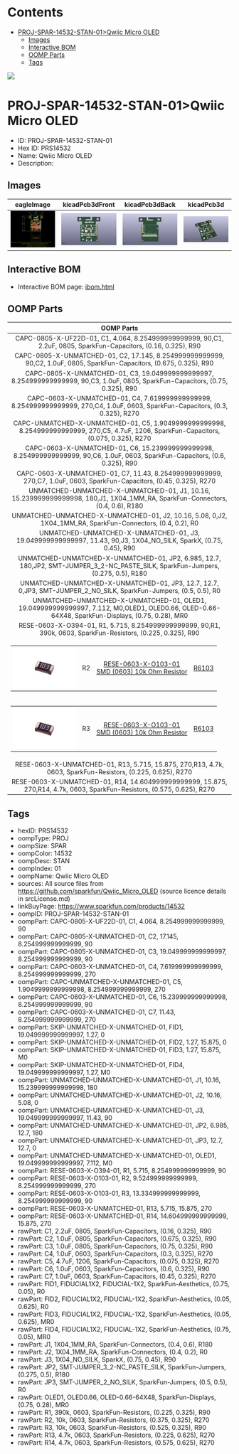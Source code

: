 



Contents
========

* [PROJ-SPAR-14532-STAN-01>Qwiic Micro OLED](#proj-spar-14532-stan-01qwiic-micro-oled)
	* [Images](#images)
	* [Interactive BOM](#interactive-bom)
	* [OOMP Parts](#oomp-parts)
	* [Tags](#tags)
  
![][im]
# PROJ-SPAR-14532-STAN-01>Qwiic Micro OLED

- ID: PROJ-SPAR-14532-STAN-01
- Hex ID: PRS14532
- Name: Qwiic Micro OLED
- Description: 

## Images
  
  

|eagleImage|kicadPcb3dFront|kicadPcb3dBack|kicadPcb3d|
| :---: | :---: | :---: | :---: |
|[![eagleImage](eagleImage_140.png)](eagleImage_600.png)|[![kicadPcb3dFront](kicadPcb3dFront_140.png)](kicadPcb3dFront_600.png)|[![kicadPcb3dBack](kicadPcb3dBack_140.png)](kicadPcb3dBack_600.png)|[![kicadPcb3d](kicadPcb3d_140.png)](kicadPcb3d_600.png)|

## Interactive BOM

- Interactive BOM page: [ibom.html](kicad/bom/ibom.html)

## OOMP Parts
  

|OOMP Parts|
| :---: |
|CAPC-0805-X-UF22D-01, C1, 4.064, 8.254999999999999, 90,C1, 2.2uF, 0805, SparkFun-Capacitors, (0.16, 0.325), R90|
|CAPC-0805-X-UNMATCHED-01, C2, 17.145, 8.254999999999999, 90,C2, 1.0uF, 0805, SparkFun-Capacitors, (0.675, 0.325), R90|
|CAPC-0805-X-UNMATCHED-01, C3, 19.049999999999997, 8.254999999999999, 90,C3, 1.0uF, 0805, SparkFun-Capacitors, (0.75, 0.325), R90|
|CAPC-0603-X-UNMATCHED-01, C4, 7.619999999999999, 8.254999999999999, 270,C4, 1.0uF, 0603, SparkFun-Capacitors, (0.3, 0.325), R270|
|CAPC-UNMATCHED-X-UNMATCHED-01, C5, 1.9049999999999998, 8.254999999999999, 270,C5, 4.7uF, 1206, SparkFun-Capacitors, (0.075, 0.325), R270|
|CAPC-0603-X-UNMATCHED-01, C6, 15.239999999999998, 8.254999999999999, 90,C6, 1.0uF, 0603, SparkFun-Capacitors, (0.6, 0.325), R90|
|CAPC-0603-X-UNMATCHED-01, C7, 11.43, 8.254999999999999, 270,C7, 1.0uF, 0603, SparkFun-Capacitors, (0.45, 0.325), R270|
|UNMATCHED-UNMATCHED-X-UNMATCHED-01, J1, 10.16, 15.239999999999998, 180,J1, 1X04_1MM_RA, SparkFun-Connectors, (0.4, 0.6), R180|
|UNMATCHED-UNMATCHED-X-UNMATCHED-01, J2, 10.16, 5.08, 0,J2, 1X04_1MM_RA, SparkFun-Connectors, (0.4, 0.2), R0|
|UNMATCHED-UNMATCHED-X-UNMATCHED-01, J3, 19.049999999999997, 11.43, 90,J3, 1X04_NO_SILK, SparkX, (0.75, 0.45), R90|
|UNMATCHED-UNMATCHED-X-UNMATCHED-01, JP2, 6.985, 12.7, 180,JP2, SMT-JUMPER_3_2-NC_PASTE_SILK, SparkFun-Jumpers, (0.275, 0.5), R180|
|UNMATCHED-UNMATCHED-X-UNMATCHED-01, JP3, 12.7, 12.7, 0,JP3, SMT-JUMPER_2_NO_SILK, SparkFun-Jumpers, (0.5, 0.5), R0|
|UNMATCHED-UNMATCHED-X-UNMATCHED-01, OLED1, 19.049999999999997, 7.112, M0,OLED1, OLED0.66, OLED-0.66-64X48, SparkFun-Displays, (0.75, 0.28), MR0|
|RESE-0603-X-O394-01, R1, 5.715, 8.254999999999999, 90,R1, 390k, 0603, SparkFun-Resistors, (0.225, 0.325), R90|
|<table><tr><td>![RESE-0603-X-O103-01](https://raw.githubusercontent.com/oomlout/oomlout_OOMP_parts/main/RESE-0603-X-O103-01/image_140.jpg)</td><td> R2</td><td>[RESE-0603-X-O103-01<br>SMD (0603) 10k Ohm Resistor](https://github.com/oomlout/oomlout_OOMP_parts/tree/main/RESE-0603-X-O103-01/)</td><td>[R6103](https://github.com/oomlout/oomlout_OOMP_parts/tree/main/RESE-0603-X-O103-01/)</td></tr></table>|
|<table><tr><td>![RESE-0603-X-O103-01](https://raw.githubusercontent.com/oomlout/oomlout_OOMP_parts/main/RESE-0603-X-O103-01/image_140.jpg)</td><td> R3</td><td>[RESE-0603-X-O103-01<br>SMD (0603) 10k Ohm Resistor](https://github.com/oomlout/oomlout_OOMP_parts/tree/main/RESE-0603-X-O103-01/)</td><td>[R6103](https://github.com/oomlout/oomlout_OOMP_parts/tree/main/RESE-0603-X-O103-01/)</td></tr></table>|
|RESE-0603-X-UNMATCHED-01, R13, 5.715, 15.875, 270,R13, 4.7k, 0603, SparkFun-Resistors, (0.225, 0.625), R270|
|RESE-0603-X-UNMATCHED-01, R14, 14.604999999999999, 15.875, 270,R14, 4.7k, 0603, SparkFun-Resistors, (0.575, 0.625), R270|

## Tags

- hexID: PRS14532
- oompType: PROJ
- oompSize: SPAR
- oompColor: 14532
- oompDesc: STAN
- oompIndex: 01
- oompName: Qwiic Micro OLED
- sources: All source files from https://github.com/sparkfun/Qwiic_Micro_OLED (source licence details in srcLicense.md)
- linkBuyPage: https://www.sparkfun.com/products/14532
- oompID: PROJ-SPAR-14532-STAN-01
- oompPart: CAPC-0805-X-UF22D-01, C1, 4.064, 8.254999999999999, 90
- oompPart: CAPC-0805-X-UNMATCHED-01, C2, 17.145, 8.254999999999999, 90
- oompPart: CAPC-0805-X-UNMATCHED-01, C3, 19.049999999999997, 8.254999999999999, 90
- oompPart: CAPC-0603-X-UNMATCHED-01, C4, 7.619999999999999, 8.254999999999999, 270
- oompPart: CAPC-UNMATCHED-X-UNMATCHED-01, C5, 1.9049999999999998, 8.254999999999999, 270
- oompPart: CAPC-0603-X-UNMATCHED-01, C6, 15.239999999999998, 8.254999999999999, 90
- oompPart: CAPC-0603-X-UNMATCHED-01, C7, 11.43, 8.254999999999999, 270
- oompPart: SKIP-UNMATCHED-X-UNMATCHED-01, FID1, 19.049999999999997, 1.27, 0
- oompPart: SKIP-UNMATCHED-X-UNMATCHED-01, FID2, 1.27, 15.875, 0
- oompPart: SKIP-UNMATCHED-X-UNMATCHED-01, FID3, 1.27, 15.875, M0
- oompPart: SKIP-UNMATCHED-X-UNMATCHED-01, FID4, 19.049999999999997, 1.27, M0
- oompPart: UNMATCHED-UNMATCHED-X-UNMATCHED-01, J1, 10.16, 15.239999999999998, 180
- oompPart: UNMATCHED-UNMATCHED-X-UNMATCHED-01, J2, 10.16, 5.08, 0
- oompPart: UNMATCHED-UNMATCHED-X-UNMATCHED-01, J3, 19.049999999999997, 11.43, 90
- oompPart: UNMATCHED-UNMATCHED-X-UNMATCHED-01, JP2, 6.985, 12.7, 180
- oompPart: UNMATCHED-UNMATCHED-X-UNMATCHED-01, JP3, 12.7, 12.7, 0
- oompPart: UNMATCHED-UNMATCHED-X-UNMATCHED-01, OLED1, 19.049999999999997, 7.112, M0
- oompPart: RESE-0603-X-O394-01, R1, 5.715, 8.254999999999999, 90
- oompPart: RESE-0603-X-O103-01, R2, 9.524999999999999, 8.254999999999999, 270
- oompPart: RESE-0603-X-O103-01, R3, 13.334999999999999, 8.254999999999999, 90
- oompPart: RESE-0603-X-UNMATCHED-01, R13, 5.715, 15.875, 270
- oompPart: RESE-0603-X-UNMATCHED-01, R14, 14.604999999999999, 15.875, 270
- rawPart: C1, 2.2uF, 0805, SparkFun-Capacitors, (0.16, 0.325), R90
- rawPart: C2, 1.0uF, 0805, SparkFun-Capacitors, (0.675, 0.325), R90
- rawPart: C3, 1.0uF, 0805, SparkFun-Capacitors, (0.75, 0.325), R90
- rawPart: C4, 1.0uF, 0603, SparkFun-Capacitors, (0.3, 0.325), R270
- rawPart: C5, 4.7uF, 1206, SparkFun-Capacitors, (0.075, 0.325), R270
- rawPart: C6, 1.0uF, 0603, SparkFun-Capacitors, (0.6, 0.325), R90
- rawPart: C7, 1.0uF, 0603, SparkFun-Capacitors, (0.45, 0.325), R270
- rawPart: FID1, FIDUCIAL1X2, FIDUCIAL-1X2, SparkFun-Aesthetics, (0.75, 0.05), R0
- rawPart: FID2, FIDUCIAL1X2, FIDUCIAL-1X2, SparkFun-Aesthetics, (0.05, 0.625), R0
- rawPart: FID3, FIDUCIAL1X2, FIDUCIAL-1X2, SparkFun-Aesthetics, (0.05, 0.625), MR0
- rawPart: FID4, FIDUCIAL1X2, FIDUCIAL-1X2, SparkFun-Aesthetics, (0.75, 0.05), MR0
- rawPart: J1, 1X04_1MM_RA, SparkFun-Connectors, (0.4, 0.6), R180
- rawPart: J2, 1X04_1MM_RA, SparkFun-Connectors, (0.4, 0.2), R0
- rawPart: J3, 1X04_NO_SILK, SparkX, (0.75, 0.45), R90
- rawPart: JP2, SMT-JUMPER_3_2-NC_PASTE_SILK, SparkFun-Jumpers, (0.275, 0.5), R180
- rawPart: JP3, SMT-JUMPER_2_NO_SILK, SparkFun-Jumpers, (0.5, 0.5), R0
- rawPart: OLED1, OLED0.66, OLED-0.66-64X48, SparkFun-Displays, (0.75, 0.28), MR0
- rawPart: R1, 390k, 0603, SparkFun-Resistors, (0.225, 0.325), R90
- rawPart: R2, 10k, 0603, SparkFun-Resistors, (0.375, 0.325), R270
- rawPart: R3, 10k, 0603, SparkFun-Resistors, (0.525, 0.325), R90
- rawPart: R13, 4.7k, 0603, SparkFun-Resistors, (0.225, 0.625), R270
- rawPart: R14, 4.7k, 0603, SparkFun-Resistors, (0.575, 0.625), R270



[im]: kicadPcb3d_450.png
